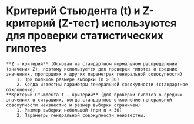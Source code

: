 # Критерий Стьюдента (t) и Z-критерий (Z-тест) используются для проверки статистических гипотез

    **Z - критерий** (Основан на стандартном нормальном распределении (значения Z), поэтому используется для проверки гипотез о средних значениях, пропорциях и других параметрах генеральной совокупности)
        1. При большом размере выборки (n > 30)
        2. Когда известны параметры генеральной совокупности (стандартное отклонение)
    **Критерий Стьюдента t - критерий** (для проверки гипотез о средних значениях в ситуациях, когда стандартное отклонение генеральной совокупности неизвестно и размер выборки ограничен)
        1. Размер выборки небольшой (при n < 30)
        2. Параметры генеральной совокупности неизвестны.
